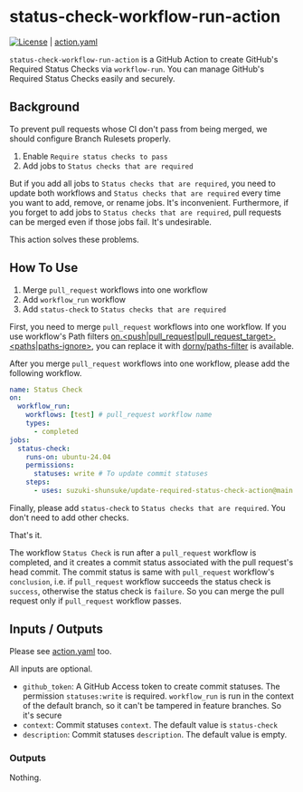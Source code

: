 # status-check-workflow-run-action

[![License](http://img.shields.io/badge/license-mit-blue.svg?style=flat-square)](https://raw.githubusercontent.com/suzuki-shunsuke/status-check-workflow-run-action/main/LICENSE) | [action.yaml](action.yaml)

`status-check-workflow-run-action` is a GitHub Action to create GitHub's Required Status Checks via `workflow-run`.
You can manage GitHub's Required Status Checks easily and securely.

## Background

To prevent pull requests whose CI don't pass from being merged, we should configure Branch Rulesets properly.

1. Enable `Require status checks to pass`
1. Add jobs to `Status checks that are required`

But if you add all jobs to `Status checks that are required`, you need to update both workflows and `Status checks that are required` every time you want to add, remove, or rename jobs.
It's inconvenient.
Furthermore, if you forget to add jobs to `Status checks that are required`, pull requests can be merged even if those jobs fail.
It's undesirable.

This action solves these problems.

## How To Use

1. Merge `pull_request` workflows into one workflow
1. Add `workflow_run` workflow
1. Add `status-check` to `Status checks that are required`

First, you need to merge `pull_request` workflows into one workflow.
If you use workflow's Path filters [on.<push|pull_request|pull_request_target>.<paths|paths-ignore>](https://docs.github.com/en/actions/writing-workflows/workflow-syntax-for-github-actions#onpushpull_requestpull_request_targetpathspaths-ignore), you can replace it with [dorny/paths-filter](https://github.com/dorny/paths-filter) is available.

After you merge `pull_request` workflows into one workflow, please add the following workflow.

```yaml
name: Status Check
on:
  workflow_run:
    workflows: [test] # pull_request workflow name
    types:
      - completed
jobs:
  status-check:
    runs-on: ubuntu-24.04
    permissions:
      statuses: write # To update commit statuses
    steps:
      - uses: suzuki-shunsuke/update-required-status-check-action@main
```

Finally, please add `status-check` to `Status checks that are required`.
You don't need to add other checks.

That's it.

The workflow `Status Check` is run after a `pull_request` workflow is completed, and it creates a commit status associated with the pull request's head commit.
The commit status is same with `pull_request` workflow's `conclusion`, i.e. if `pull_request` workflow succeeds the status check is `success`, otherwise the status check is `failure`.
So you can merge the pull request only if `pull_request` workflow passes.

## Inputs / Outputs

Please see [action.yaml](action.yaml) too.

All inputs are optional.

- `github_token`: A GitHub Access token to create commit statuses. The permission `statuses:write` is required. `workflow_run` is run in the context of the default branch, so it can't be tampered in feature branches. So it's secure
- `context`: Commit statuses `context`. The default value is `status-check`
- `description`: Commit statuses `description`. The default value is empty.

### Outputs

Nothing.
